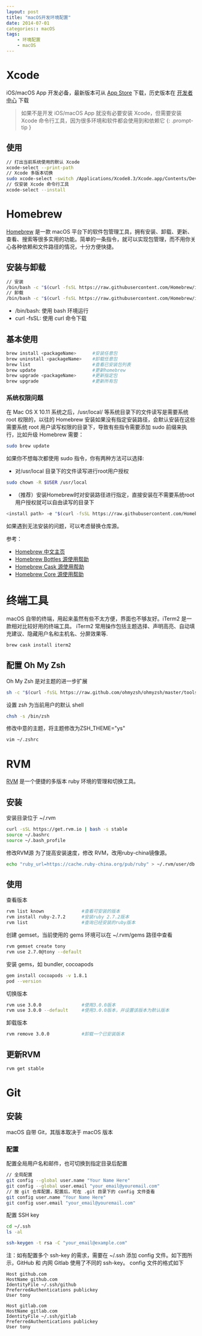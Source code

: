 ```yaml
---
layout: post
title: "macOS开发环境配置"
date: 2014-07-01
categories:: macOS
tags:
    - 环境配置
    - macOS
---
```


# Xcode
iOS/macOS App 开发必备，最新版本可从 [App Store](https://apps.apple.com/cn/app/xcode/id497799835?mt=12) 下载，历史版本在 [开发者中心](https://developer.apple.com/download/applications/) 下载
> 如果不是开发 iOS/macOS App 就没有必要安装 Xcode，但需要安装 Xcode 命令行工具，因为很多环境和软件都会使用到和依赖它
{: .prompt-tip }
## 使用
```bash
// 打出当前系统使用的默认 Xcode
xcode-select --print-path
// Xcode 多版本切换
sudo xcode-select -switch /Applications/Xcode8.3/Xcode.app/Contents/Developer
// 仅安装 Xcode 命令行工具
xcode-select --install
```

# Homebrew
[Homebrew](https://brew.sh/) 是一款 macOS 平台下的软件包管理工具，拥有安装、卸载、更新、查看、搜索等很多实用的功能。简单的一条指令，就可以实现包管理，而不用你关心各种依赖和文件路径的情况，十分方便快捷。  

## 安装与卸载
```bash
// 安装
/bin/bash -c "$(curl -fsSL https://raw.githubusercontent.com/Homebrew/install/HEAD/install.sh)"
// 卸载
/bin/bash -c "$(curl -fsSL https://raw.githubusercontent.com/Homebrew/install/HEAD/uninstall.sh)"
```
- /bin/bash: 使用 bash 环境运行
- curl -fsSL: 使用 curl 命令下载

## 基本使用
```bash
brew install <packageName>      #安装任意包
brew uninstall <packageName>    #卸载任意包
brew list                       #查看已安装包列表
brew update                     #更新homebrew
brew upgrade <packageName>      #更新指定包
brew upgrade                    #更新所有包
```

### 系统权限问题
在 Mac OS X 10.11 系统之后，/usr/local/ 等系统目录下的文件读写是需要系统 root 权限的，以往的 Homebrew 安装如果没有指定安装路径，会默认安装在这些需要系统 root 用户读写权限的目录下，导致有些指令需要添加 sudo 前缀来执行，比如升级 Homebrew 需要：
```bash
sudo brew update
```

如果你不想每次都使用 sudo 指令，你有两种方法可以选择:
* 对/usr/local 目录下的文件读写进行root用户授权
```bash
sudo chown -R $USER /usr/local
```

* （推荐）安装Homebrew时对安装路径进行指定，直接安装在不需要系统root用户授权就可以自由读写的目录下

```bash
<install path> -e "$(curl -fsSL https://raw.githubusercontent.com/Homebrew/install/master/install)"
```
如果遇到无法安装的问题，可以考虑替换仓库源。

参考：
- [Homebrew 中文主页](https://brew.sh/index_zh-cn.html)
- [Homebrew Bottles 源使用帮助](http://mirrors.ustc.edu.cn/help/homebrew-bottles.html)
- [Homebrew Cask 源使用帮助](http://mirrors.ustc.edu.cn/help/homebrew-cask.git.html)
- [Homebrew Core 源使用帮助](http://mirrors.ustc.edu.cn/help/homebrew-core.git.html)

# 终端工具
macOS 自带的终端，用起来虽然有些不太方便，界面也不够友好。iTerm2 是一款相对比较好用的终端工具。
iTerm2 常用操作包括主题选择、声明高亮、自动填充建议、隐藏用户名和主机名、分屏效果等.
```bash
brew cask install iterm2
```
## 配置 Oh My Zsh
Oh My Zsh 是对主题的进一步扩展
```bash
sh -c "$(curl -fsSL https://raw.github.com/ohmyzsh/ohmyzsh/master/tools/install.sh)"
```
设置 zsh 为当前用户的默认 shell
```bash
chsh -s /bin/zsh
```
修改中意的主题，将主题修改为ZSH_THEME="ys"
```bash
vim ~/.zshrc
```


# RVM
[RVM](https://rvm.io/) 是一个便捷的多版本 ruby 环境的管理和切换工具。
## 安装
安装目录位于 ~/.rvm
```bash
curl -sSL https://get.rvm.io | bash -s stable
source ~/.bashrc
source ~/.bash_profile
```

修改RVM源
为了提高安装速度，修改 RVM，改用ruby-china镜像源。
```bash
echo "ruby_url=https://cache.ruby-china.org/pub/ruby" > ~/.rvm/user/db
```

## 使用
查看版本
```bash
rvm list known              #查看可安装的版本
rvm install ruby-2.7.2      #安装ruby 2.7.2版本
rvm list                    #查询已经安装的ruby版本
```

创建 gemset，当前使用的 gems 环境可以在 ~/.rvm/gems 路径中查看
```bash
rvm gemset create tony
rvm use 2.7.0@tony --default
```
安装 gems，如 bundler, cocoapods
```bash
gem install cocoapods -v 1.8.1
pod --version
```

切换版本
```bash
rvm use 3.0.0               #使用3.0.0版本
rvm use 3.0.0 --default     #使用3.0.0版本，并设置该版本为默认版本
```

卸载版本
```bash
rvm remove 3.0.0            #卸载一个已安装版本
```

## 更新RVM
```bash
rvm get stable
```

# Git
## 安装
macOS 自带 Git，其版本取决于 macOS 版本

### 配置
配置全局用户名和邮件，也可切换到指定目录后配置
```bash
// 全局配置
git config --global user.name "Your Name Here"
git config --global user.email "your_email@youremail.com"
// 按 git 仓库配置，配置后，可在 .git 目录下的 config 文件查看
git config user.name "Your Name Here"
git config user.email "your_email@youremail.com"
```

配置 SSH key
```bash
cd ~/.ssh
ls -al

ssh-keygen -t rsa -C "your_email@example.com"
```

注：如有配置多个 ssh-key 的需求，需要在 ~/.ssh 添加 config 文件。如下图所示，GitHub 和 内网 Gitlab 使用了不同的 ssh-key。
config 文件的格式如下
```
Host github.com
HostName github.com
IdentityFile ~/.ssh/github
PreferredAuthentications publickey
User tony

Host gitlab.com
HostName gitlab.com
IdentityFile ~/.ssh/gitlab
PreferredAuthentications publickey
User tony
```
